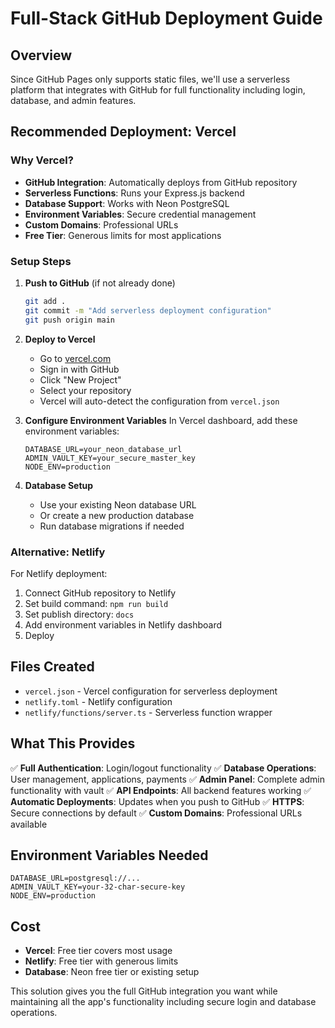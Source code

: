 # Full-Stack GitHub Deployment Guide

## Overview

Since GitHub Pages only supports static files, we'll use a serverless platform that integrates with GitHub for full functionality including login, database, and admin features.

## Recommended Deployment: Vercel

### Why Vercel?
- **GitHub Integration**: Automatically deploys from GitHub repository
- **Serverless Functions**: Runs your Express.js backend
- **Database Support**: Works with Neon PostgreSQL
- **Environment Variables**: Secure credential management
- **Custom Domains**: Professional URLs
- **Free Tier**: Generous limits for most applications

### Setup Steps

1. **Push to GitHub** (if not already done)
   ```bash
   git add .
   git commit -m "Add serverless deployment configuration"
   git push origin main
   ```

2. **Deploy to Vercel**
   - Go to [vercel.com](https://vercel.com)
   - Sign in with GitHub
   - Click "New Project"
   - Select your repository
   - Vercel will auto-detect the configuration from `vercel.json`

3. **Configure Environment Variables**
   In Vercel dashboard, add these environment variables:
   ```
   DATABASE_URL=your_neon_database_url
   ADMIN_VAULT_KEY=your_secure_master_key
   NODE_ENV=production
   ```

4. **Database Setup**
   - Use your existing Neon database URL
   - Or create a new production database
   - Run database migrations if needed

### Alternative: Netlify

For Netlify deployment:
1. Connect GitHub repository to Netlify
2. Set build command: `npm run build`
3. Set publish directory: `docs`
4. Add environment variables in Netlify dashboard
5. Deploy

## Files Created

- `vercel.json` - Vercel configuration for serverless deployment
- `netlify.toml` - Netlify configuration 
- `netlify/functions/server.ts` - Serverless function wrapper

## What This Provides

✅ **Full Authentication**: Login/logout functionality
✅ **Database Operations**: User management, applications, payments
✅ **Admin Panel**: Complete admin functionality with vault
✅ **API Endpoints**: All backend features working
✅ **Automatic Deployments**: Updates when you push to GitHub
✅ **HTTPS**: Secure connections by default
✅ **Custom Domains**: Professional URLs available

## Environment Variables Needed

```
DATABASE_URL=postgresql://...
ADMIN_VAULT_KEY=your-32-char-secure-key
NODE_ENV=production
```

## Cost

- **Vercel**: Free tier covers most usage
- **Netlify**: Free tier with generous limits
- **Database**: Neon free tier or existing setup

This solution gives you the full GitHub integration you want while maintaining all the app's functionality including secure login and database operations.